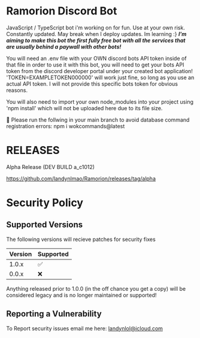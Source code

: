 # Ramorion Discord Bot 
JavaScript / TypeScript bot i'm working on for fun. Use at your own risk. Constantly updated. May break when I deploy updates. Im learning :}
***I'm aiming to make this bot the first fully free bot with all the services that are usually behind a paywall with other bots!***

You will need an .env file with your OWN discord bots API token inside of that file in order to use it with this bot, you will need to get your bots API token from the discord developer portal under your created bot application! 'TOKEN=EXAMPLETOKEN000000' will work just fine, so long as you use an actual API token. I will not provide this specific bots token for obvious reasons.

You will also need to import your own node_modules into your project using 'npm install' which will not be uploaded here due to its file size.

:red_circle: Please run the follwing in your main branch to avoid database command registration errors: npm i wokcommands@latest

# RELEASES

Alpha Release (DEV BUILD a_c1012)

https://github.com/landynlmao/Ramorion/releases/tag/alpha


# Security Policy

## Supported Versions

The following versions will recieve patches for security fixes

| Version | Supported          |
| ------- | ------------------ |
| 1.0.x   | :white_check_mark: |
| 0.0.x   | :x:                |

Anything released prior to 1.0.0 (in the off chance you get a copy) will be considered legacy and is no longer maintained or supported!

## Reporting a Vulnerability

To Report security issues email me here: landynlol@icloud.com
